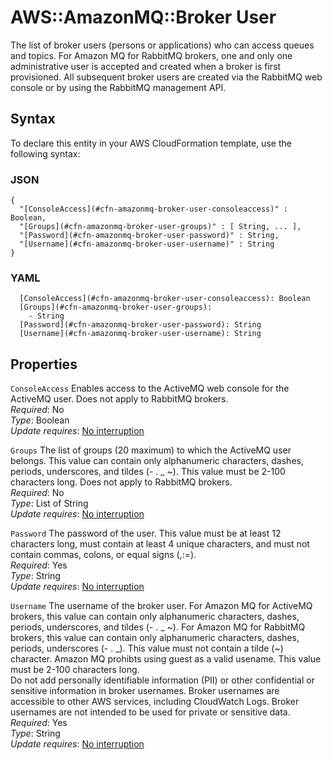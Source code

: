 # AWS::AmazonMQ::Broker User<a name="aws-properties-amazonmq-broker-user"></a>

The list of broker users \(persons or applications\) who can access queues and topics\. For Amazon MQ for RabbitMQ brokers, one and only one administrative user is accepted and created when a broker is first provisioned\. All subsequent broker users are created via the RabbitMQ web console or by using the RabbitMQ management API\.

## Syntax<a name="aws-properties-amazonmq-broker-user-syntax"></a>

To declare this entity in your AWS CloudFormation template, use the following syntax:

### JSON<a name="aws-properties-amazonmq-broker-user-syntax.json"></a>

```
{
  "[ConsoleAccess](#cfn-amazonmq-broker-user-consoleaccess)" : Boolean,
  "[Groups](#cfn-amazonmq-broker-user-groups)" : [ String, ... ],
  "[Password](#cfn-amazonmq-broker-user-password)" : String,
  "[Username](#cfn-amazonmq-broker-user-username)" : String
}
```

### YAML<a name="aws-properties-amazonmq-broker-user-syntax.yaml"></a>

```
  [ConsoleAccess](#cfn-amazonmq-broker-user-consoleaccess): Boolean
  [Groups](#cfn-amazonmq-broker-user-groups):
    - String
  [Password](#cfn-amazonmq-broker-user-password): String
  [Username](#cfn-amazonmq-broker-user-username): String
```

## Properties<a name="aws-properties-amazonmq-broker-user-properties"></a>

`ConsoleAccess` <a name="cfn-amazonmq-broker-user-consoleaccess"></a>
Enables access to the ActiveMQ web console for the ActiveMQ user\. Does not apply to RabbitMQ brokers\.  
_Required_: No  
_Type_: Boolean  
_Update requires_: [No interruption](https://docs.aws.amazon.com/AWSCloudFormation/latest/UserGuide/using-cfn-updating-stacks-update-behaviors.html#update-no-interrupt)

`Groups` <a name="cfn-amazonmq-broker-user-groups"></a>
The list of groups \(20 maximum\) to which the ActiveMQ user belongs\. This value can contain only alphanumeric characters, dashes, periods, underscores, and tildes \(\- \. \_ \~\)\. This value must be 2\-100 characters long\. Does not apply to RabbitMQ brokers\.  
_Required_: No  
_Type_: List of String  
_Update requires_: [No interruption](https://docs.aws.amazon.com/AWSCloudFormation/latest/UserGuide/using-cfn-updating-stacks-update-behaviors.html#update-no-interrupt)

`Password` <a name="cfn-amazonmq-broker-user-password"></a>
The password of the user\. This value must be at least 12 characters long, must contain at least 4 unique characters, and must not contain commas, colons, or equal signs \(,:=\)\.  
_Required_: Yes  
_Type_: String  
_Update requires_: [No interruption](https://docs.aws.amazon.com/AWSCloudFormation/latest/UserGuide/using-cfn-updating-stacks-update-behaviors.html#update-no-interrupt)

`Username` <a name="cfn-amazonmq-broker-user-username"></a>
The username of the broker user\. For Amazon MQ for ActiveMQ brokers, this value can contain only alphanumeric characters, dashes, periods, underscores, and tildes \(\- \. \_ \~\)\. For Amazon MQ for RabbitMQ brokers, this value can contain only alphanumeric characters, dashes, periods, underscores \(\- \. \_\)\. This value must not contain a tilde \(\~\) character\. Amazon MQ prohibts using guest as a valid usename\. This value must be 2\-100 characters long\.  
 Do not add personally identifiable information \(PII\) or other confidential or sensitive information in broker usernames\. Broker usernames are accessible to other AWS services, including CloudWatch Logs\. Broker usernames are not intended to be used for private or sensitive data\.
_Required_: Yes  
_Type_: String  
_Update requires_: [No interruption](https://docs.aws.amazon.com/AWSCloudFormation/latest/UserGuide/using-cfn-updating-stacks-update-behaviors.html#update-no-interrupt)
